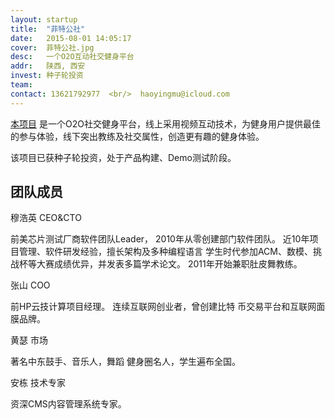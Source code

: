 ```yaml
---
layout: startup
title:  "菲特公社"
date:   2015-08-01 14:05:17
cover:	菲特公社.jpg
desc:	一个O2O互动社交健身平台
addr:	陕西, 西安
invest:	种子轮投资
team:	
contact: 13621792977  <br/>  haoyingmu@icloud.com
---
```


[本项目](http://www.feite.org/) 是一个O2O社交健身平台，线上采用视频互动技术，为健身用户提供最佳的参与体验，线下突出教练及社交属性，创造更有趣的健身体验。

该项目已获种子轮投资，处于产品构建、Demo测试阶段。

## 团队成员

穆浩英 CEO&CTO

前美芯片测试厂商软件团队Leader， 2010年从零创建部门软件团队。
近10年项目管理、软件研发经验，擅长架构及多种编程语言
学生时代参加ACM、数模、挑战杯等大赛成绩优异，并发表多篇学术论文。
2011年开始兼职肚皮舞教练。

张山 COO

前HP云技计算项目经理。
连续互联网创业者，曾创建比特
币交易平台和互联网面膜品牌。

黄瑟 市场

著名中东鼓手、音乐人，舞蹈
健身圈名人，学生遍布全国。

安栋 技术专家

资深CMS内容管理系统专家。